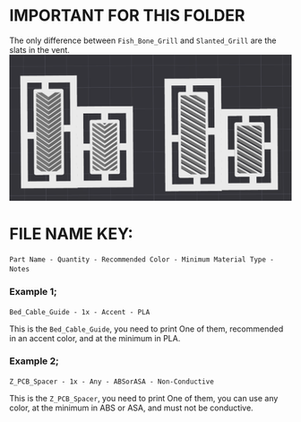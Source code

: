 # IMPORTANT FOR THIS FOLDER
The only difference between `Fish_Bone_Grill` and `Slanted_Grill` are the slats in the vent.
![Style Compare](./Style_Compare.png "Style Compare")

# FILE NAME KEY:
`Part Name - Quantity - Recommended Color - Minimum Material Type - Notes`

### Example 1;
`Bed_Cable_Guide - 1x - Accent - PLA`  

This is the `Bed_Cable_Guide`, you need to print One of them, recommended in an accent color, and at the minimum in PLA.

### Example 2;
`Z_PCB_Spacer - 1x - Any - ABSorASA - Non-Conductive`

This is the `Z_PCB_Spacer`, you need to print One of them, you can use any color, at the minimum in ABS or ASA, and must not be conductive.